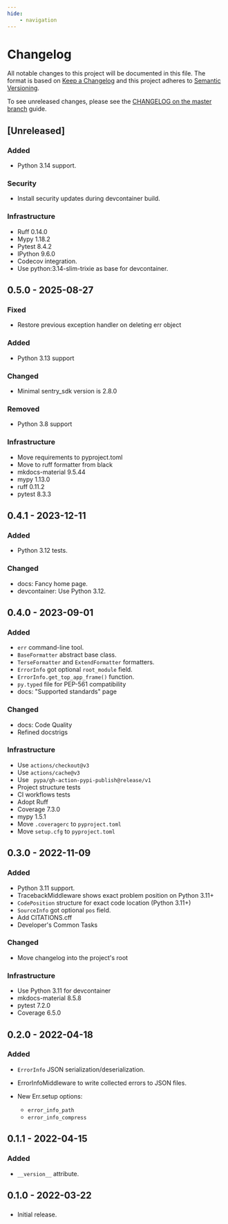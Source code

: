 ```yaml
---
hide:
    - navigation
---
```

# Changelog

All notable changes to this project will be documented in this file.
The format is based on [Keep a Changelog](https://keepachangelog.com/en/1.0.0/)
and this project adheres to [Semantic Versioning](https://semver.org/spec/v2.0.0.html).

To see unreleased changes, please see the [CHANGELOG on the master branch](https://github.com/gufolabs/gufo_err/blob/master/CHANGELOG.md) guide.

## [Unreleased]

### Added

* Python 3.14 support.

### Security

* Install security updates during devcontainer build.

### Infrastructure

* Ruff 0.14.0
* Mypy 1.18.2
* Pytest 8.4.2
* IPython 9.6.0
* Codecov integration.
* Use python:3.14-slim-trixie as base for devcontainer.

## 0.5.0 - 2025-08-27

### Fixed

* Restore previous exception handler on deleting err object

### Added

* Python 3.13 support

### Changed

* Minimal sentry_sdk version is 2.8.0

### Removed

* Python 3.8 support

### Infrastructure

* Move requirements to pyproject.toml
* Move to ruff formatter from black
* mkdocs-material 9.5.44
* mypy 1.13.0
* ruff 0.11.2
* pytest 8.3.3

## 0.4.1 - 2023-12-11

### Added

* Python 3.12 tests.

### Changed

* docs: Fancy home page.
* devcontainer: Use Python 3.12.

## 0.4.0 - 2023-09-01

### Added

* `err` command-line tool.
* `BaseFormatter` abstract base class.
* `TerseFormatter` and `ExtendFormatter` formatters.
* `ErrorInfo` got optional `root_module` field.
* `ErrorInfo.get_top_app_frame()` function.
* `py.typed` file for PEP-561 compatibility
* docs: "Supported standards" page

### Changed

* docs: Code Quality
* Refined docstrigs

### Infrastructure

* Use `actions/checkout@v3`
* Use `actions/cache@v3`
* Use ` pypa/gh-action-pypi-publish@release/v1`
* Project structure tests
* CI workflows tests
* Adopt Ruff
* Coverage 7.3.0
* mypy 1.5.1
* Move `.coveragerc` to `pyproject.toml`
* Move `setup.cfg` to `pyproject.toml`

## 0.3.0 - 2022-11-09

### Added

* Python 3.11 support.
* TracebackMiddleware shows exact problem position on Python 3.11+
* `CodePosition` structure for exact code location (Python 3.11+)
* `SourceInfo` got optional `pos` field.
* Add CITATIONS.cff
* Developer's Common Tasks

### Changed

* Move changelog into the project's root

### Infrastructure

* Use Python 3.11 for devcontainer
* mkdocs-material 8.5.8
* pytest 7.2.0
* Coverage 6.5.0

## 0.2.0 - 2022-04-18

###  Added

* `ErrorInfo` JSON serialization/deserialization.
* ErrorInfoMiddleware to write collected errors to JSON files.
* New Err.setup options:
  
    * `error_info_path`
    * `error_info_compress`

## 0.1.1 - 2022-04-15

### Added

* `__version__` attribute.

## 0.1.0 - 2022-03-22

### 

* Initial release.